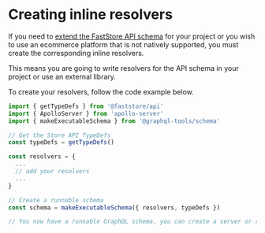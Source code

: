 # Creating inline resolvers

If you need to [extend the FastStore API schema](/how-to-guides/faststore-api/extending-the-faststore-api) for your project or you wish to use an ecommerce platform that is not natively supported, you must create the corresponding inline resolvers.

This means you are going to write resolvers for the API schema in your project or use an external library.

To create your resolvers, follow the code example below.

```ts
import { getTypeDefs } from '@faststore/api'
import { ApolloServer } from 'apollo-server'
import { makeExecutableSchema } from '@graphql-tools/schema'

// Get the Store API TypeDefs
const typeDefs = getTypeDefs()

const resolvers = {
  ...
  // add your resolvers
  ...
}

// Create a runnable schema
const schema = makeExecutableSchema({ resolvers, typeDefs })

// You now have a runnable GraphQL schema, you can create a server or run queries locally.
```
